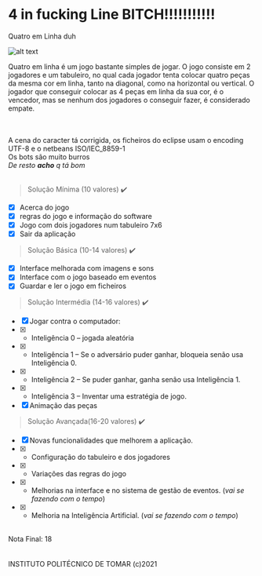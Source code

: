 # 4 in fucking Line BITCH!!!!!!!!!!!
Quatro em Linha duh

![alt text](https://i.imgur.com/lVwPVoU.gif)</br>

Quatro em linha é um jogo bastante simples de jogar. O jogo consiste em 2 jogadores e um tabuleiro, no qual cada jogador tenta colocar quatro peças da mesma cor em linha, tanto na diagonal, como na horizontal ou vertical. O jogador que conseguir colocar as 4 peças em linha da sua cor, é o vencedor, mas se nenhum dos jogadores o conseguir fazer, é considerado empate.</br></br></br>

A cena do caracter tá corrigida, os ficheiros do eclipse usam o encoding UTF-8 e o netbeans ISO/IEC_8859-1</br>
Os bots são muito burros</br>
*De resto **acho** q tá bom*
<br/><br/>
> Solução Mínima (10 valores) ✔️
- [x] Acerca do jogo
- [x] regras do jogo e informação do software
- [x] Jogo com dois jogadores num tabuleiro 7x6
- [x] Sair da aplicação

> Solução Básica (10-14 valores) ✔️
- [x] Interface melhorada com imagens e sons
- [x] Interface com o jogo baseado em eventos
- [x] Guardar e ler o jogo em ficheiros

> Solução Intermédia (14-16 valores) ✔️
- [x] Jogar contra o computador:
- [x] - Inteligência 0 – jogada aleatória
- [x] - Inteligência 1 – Se o adversário puder ganhar, bloqueia senão usa Inteligência 0.
- [x] - Inteligência 2 – Se puder ganhar, ganha senão usa Inteligência 1.
- [x] - Inteligência 3 – Inventar uma estratégia de jogo.
- [x] Animação das peças

> Solução Avançada(16-20 valores) ✔️
- [x] Novas funcionalidades que melhorem a aplicação.
- [x] - Configuração do tabuleiro e dos jogadores
- [x] - Variações das regras do jogo
- [x] - Melhorias na interface e no sistema de gestão de eventos. (*vai se fazendo com o tempo*)
- [x] - Melhoria na Inteligência Artificial. (*vai se fazendo com o tempo*)

</br>Nota Final: 18
</br>
</br>
</br>INSTITUTO POLITÉCNICO DE TOMAR (c)2021
